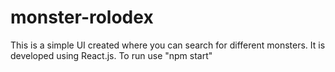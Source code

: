 # monster-rolodex
This is a simple UI created where you can search for different monsters. It is developed using React.js. To run use "npm start"
